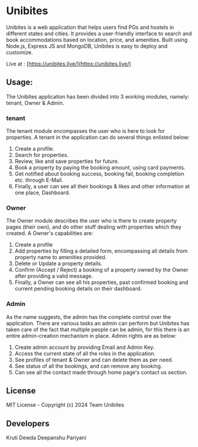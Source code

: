 # Unibites

Unibites is a web application that helps users find PGs and hostels in different states and cities. It provides a 
user-friendly interface to search and book accommodations based on location, price, and amenities. Built using Node.js, 
Express JS and MongoDB, Unibites is easy to deploy and customize.

Live at : [https://unibites.live/](https://unibites.live/)


## Usage:

The Unibites application has been divided into 3 working modules, namely: tenant, Owner & Admin.

### tenant
The tenant module encompasses the user who is here to look for properties. A tenant in the application can do several 
things enlisted below:

1. Create a profile.
2. Search for properties.
3. Review, like and save properties for future.
4. Book a property by paying the booking amount, using card payments.
5. Get notified about booking success, booking fail, booking completion etc. through E-Mail.
6. Finally, a user can see all their bookings & likes and other information at one place, Dashboard.

### Owner
The Owner module describes the user who is there to create property pages (their own), and do other stuff dealing 
with properties which they created. A Owner's capabilities are:

1. Create a profile
2. Add properties by filling a detailed form, encompassing all details from property name to amenities provided.
3. Delete or Update a property details.
4. Confirm (Accept / Reject) a booking of a property owned by the Owner after providing a valid message.
5. Finally, a Owner can see all his properties, past confirmed booking and current pending booking details on their 
dashboard.

### Admin
As the name suggests, the admin has the complete control over the application. There are various tasks an admin can 
perform but Unibites has taken care of the fact that multiple people can be admin, for this there is an entire 
admin-creation mechanism in place. Admin rights are as below:

1. Create admin account by providing Email and Admin Key.
2. Access the current state of all the roles in the application.
3. See profiles of tenant & Owner and can delete them as per need.
4. See status of all the bookings, and can remove any booking.
5. Can see all the contact made through home page's contact us section.


## License

MIT License - Copyright (c) 2024 Team Unibites



## Developers
Kruti Dewda
Deepanshu Pariyani